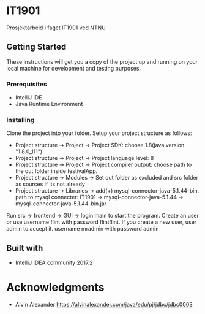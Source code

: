 # IT1901
Prosjektarbeid i faget IT1901 ved NTNU

## Getting Started
These instructions will get you a copy of the project up and running on your local machine for development and testing purposes. 

### Prerequisites
- IntelliJ IDE
- Java Runtime Environment

### Installing
Clone the project into your folder. Setup your project structure as follows:
- Project structure -> Project -> Project SDK: choose 1.8(java version "1.8.0_111")
- Project structure -> Project -> Project language level: 8
- Project structure -> Project -> Project compiler output: choose path to the out folder inside festivalApp.
- Project structure -> Modules -> Set out folder as excluded and src folder as sources if its not already
- Project structure -> Libraries -> add(+) mysql-connector-java-5.1.44-bin. 
path to mysql connecter: IT1901 -> mysql-connector-java-5.1.44 -> mysql-connector-java-5.1.44-bin.jar

Run src -> frontend -> GUI -> login main to start the program.
Create an user or use username flint with password flintflint. If you create a new user, user admin to accept it. username mradmin with password admin

## Built with
- IntelliJ IDEA community 2017.2

# Acknowledgments
- Alvin Alexander https://alvinalexander.com/java/edu/pj/jdbc/jdbc0003
